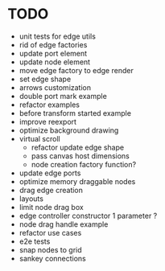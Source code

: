 # TODO

- unit tests for edge utils
- rid of edge factories
- update port element
- update node element
- move edge factory to edge render
- set edge shape
- arrows customization
- double port mark example
- refactor examples
- before transform started example
- improve reexport
- optimize background drawing
- virtual scroll
  - refactor update edge shape
  - pass canvas host dimensions
  - node creation factory function?
- update edge ports
- optimize memory draggable nodes
- drag edge creation
- layouts
- limit node drag box
- edge controller constructor 1 parameter ?
- node drag handle example
- refactor use cases
- e2e tests
- snap nodes to grid
- sankey connections
